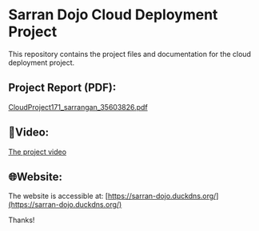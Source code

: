 # Sarran Dojo Cloud Deployment Project

This repository contains the project files and documentation for the cloud deployment project.

## Project Report (PDF):

[CloudProject171_sarrangan_35603826.pdf](./CloudProject171_sarrangan_35603826.pdf)

## 🎥Video:
[The project video](https://drive.google.com/file/d/1m9SwzuJXxsSBJHoogHwHYZjeVbZgHT4a/view?usp=drivesdk)

## 🌐Website:

The website is accessible at: 
[https://sarran-dojo.duckdns.org/](https://sarran-dojo.duckdns.org/)

Thanks!

